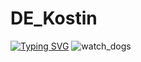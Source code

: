 # DE_Kostin
<a href="https://git.io/typing-svg"><img src="https://readme-typing-svg.herokuapp.com?font=Caveat&weight=700&size=35&duration=2500&pause=500&color=F70000&width=435&lines=Hi+there%2C+I'm+Yevhenii;%D0%A3+%D1%86%D1%8C%D0%BE%D0%BC%D1%83+%D0%BA%D0%B0%D1%82%D0%B0%D0%BB%D0%BE%D0%B7%D1%96+%D0%BC%D1%96%D1%81%D1%82%D1%8F%D1%82%D1%8C%D1%81%D1%8F;%D0%BB%D0%B0%D0%B1%D0%BE%D1%80%D0%B0%D1%82%D0%BE%D1%80%D0%BD%D1%96+%D1%80%D0%BE%D0%B1%D0%BE%D1%82%D0%B8+%D0%B7+%D0%B4%D0%B8%D1%81%D1%86%D0%B8%D0%BF%D0%BB%D1%96%D0%BD%D0%B8;%C2%AB%D0%86%D0%BD%D0%B6%D0%B5%D0%BD%D0%B5%D1%80%D1%96%D1%8F+%D0%B4%D0%B0%D0%BD%D0%B8%D1%85%C2%BB;%D1%81%D1%82%D1%83%D0%B4%D0%B5%D0%BD%D1%82%D0%B0+%D0%B3%D1%80%D1%83%D0%BF%D0%B8+%D0%9A%D0%86-24-
1%D0%BC;%D0%9A%D0%BE%D1%81%D1%82%D1%96%D0%BD%D0%B0+%D0%84%D0%B2%D0%B3%D0%B5%D0%BD%D1%96%D1%8F+%D0%92%D1%96%D0%BA%D1%82%D0%BE%D1%80%D0%BE%D0%B2%D0%B8%D1%87%D0%B0" alt="Typing SVG" /></a>
<img src="https://media.giphy.com/media/v1.Y2lkPWVjZjA1ZTQ3OTVxMHBwaGRteW9qZzdrZHk0MzJjYzk5c29nMHJtd2FhOGIwbjg0dCZlcD12MV9naWZzX3JlbGF0ZWQmY3Q9Zw/EaEWuES5SDSpcnOlRt/giphy.gif" alt="watch_dogs">
